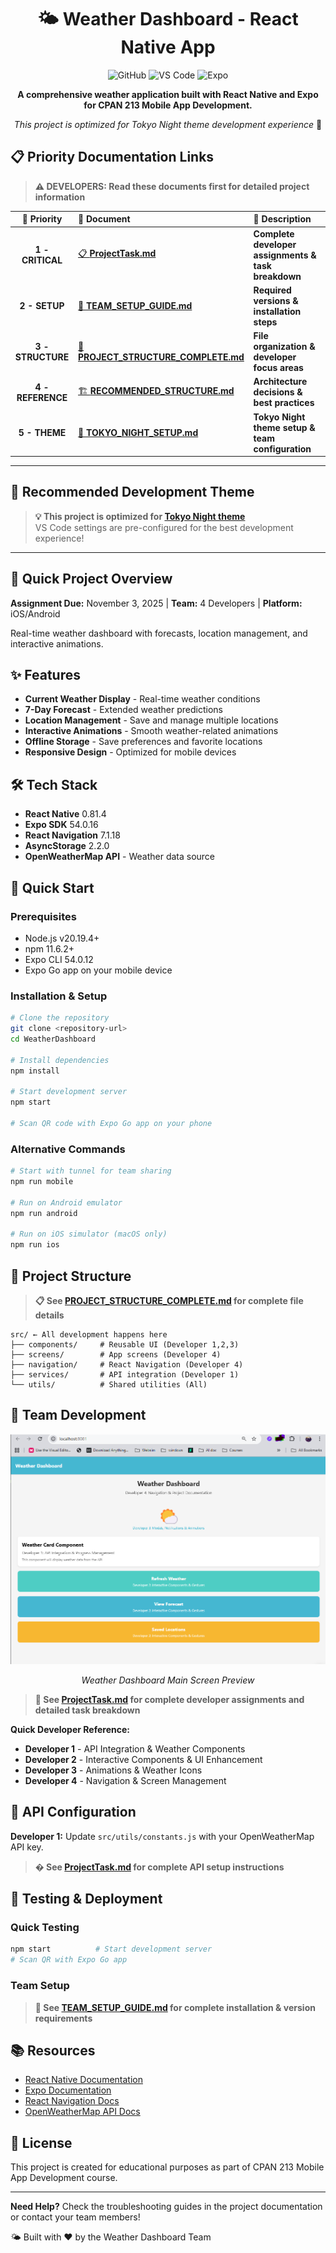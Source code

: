 <div align="center">

# 🌤️ Weather Dashboard - React Native App

![GitHub](https://img.shields.io/badge/GitHub-Tokyo%20Night%20Optimized-7aa2f7?style=for-the-badge&logo=github)
![VS Code](https://img.shields.io/badge/VS%20Code-Tokyo%20Night%20Theme-bb9af7?style=for-the-badge&logo=visual-studio-code)
![Expo](https://img.shields.io/badge/Expo%20SDK-54.0.16-000020?style=for-the-badge&logo=expo)

**A comprehensive weather application built with React Native and Expo for CPAN 213 Mobile App Development.**

*This project is optimized for Tokyo Night theme development experience* 🌃

</div>

## 📋 **Priority Documentation Links**

> **⚠️ DEVELOPERS: Read these documents first for detailed project information**

| 🎯 **Priority** | 📄 **Document** | 📝 **Description** |
|:--------------:|:---------------|:------------------|
| **1 - CRITICAL** | [📋 **ProjectTask.md**](./ProjectInfo/ProjectTask.md) | **Complete developer assignments & task breakdown** |
| **2 - SETUP** | [🚀 **TEAM_SETUP_GUIDE.md**](./ProjectInfo/TEAM_SETUP_GUIDE.md) | **Required versions & installation steps** |
| **3 - STRUCTURE** | [📁 **PROJECT_STRUCTURE_COMPLETE.md**](./ProjectInfo/PROJECT_STRUCTURE_COMPLETE.md) | **File organization & developer focus areas** |
| **4 - REFERENCE** | [🏗️ **RECOMMENDED_STRUCTURE.md**](./ProjectInfo/RECOMMENDED_STRUCTURE.md) | **Architecture decisions & best practices** |
| **5 - THEME** | [🌃 **TOKYO_NIGHT_SETUP.md**](./TOKYO_NIGHT_SETUP.md) | **Tokyo Night theme setup & team configuration** |

---

## 🌃 **Recommended Development Theme**

> **💡 This project is optimized for [Tokyo Night theme](./TOKYO_NIGHT_SETUP.md)**  
> VS Code settings are pre-configured for the best development experience!

---

## 📱 Quick Project Overview

**Assignment Due:** November 3, 2025 | **Team:** 4 Developers | **Platform:** iOS/Android

Real-time weather dashboard with forecasts, location management, and interactive animations.

## ✨ Features

- **Current Weather Display** - Real-time weather conditions
- **7-Day Forecast** - Extended weather predictions  
- **Location Management** - Save and manage multiple locations
- **Interactive Animations** - Smooth weather-related animations
- **Offline Storage** - Save preferences and favorite locations
- **Responsive Design** - Optimized for mobile devices

## 🛠️ Tech Stack

- **React Native** 0.81.4
- **Expo SDK** 54.0.16  
- **React Navigation** 7.1.18
- **AsyncStorage** 2.2.0
- **OpenWeatherMap API** - Weather data source

## 🚀 Quick Start

### Prerequisites
- Node.js v20.19.4+
- npm 11.6.2+
- Expo CLI 54.0.12
- Expo Go app on your mobile device

### Installation & Setup

```bash
# Clone the repository
git clone <repository-url>
cd WeatherDashboard

# Install dependencies
npm install

# Start development server
npm start

# Scan QR code with Expo Go app on your phone
```

### Alternative Commands

```bash
# Start with tunnel for team sharing
npm run mobile

# Run on Android emulator
npm run android

# Run on iOS simulator (macOS only)
npm run ios
```

## 📁 Project Structure

> **📋 See [PROJECT_STRUCTURE_COMPLETE.md](./ProjectInfo/PROJECT_STRUCTURE_COMPLETE.md) for complete file details**

```
src/ ← All development happens here
├── components/     # Reusable UI (Developer 1,2,3)
├── screens/        # App screens (Developer 4)  
├── navigation/     # React Navigation (Developer 4)
├── services/       # API integration (Developer 1)
└── utils/          # Shared utilities (All)
```

## 👥 Team Development

<div align="center">

![Weather Dashboard Main Screen](./assets/images/mainscreen.png)

*Weather Dashboard Main Screen Preview*

</div>

> **🎯 See [ProjectTask.md](./ProjectInfo/ProjectTask.md) for complete developer assignments and detailed task breakdown**

**Quick Developer Reference:**
- **Developer 1** - API Integration & Weather Components
- **Developer 2** - Interactive Components & UI Enhancement  
- **Developer 3** - Animations & Weather Icons
- **Developer 4** - Navigation & Screen Management

## 🔑 API Configuration

**Developer 1:** Update `src/utils/constants.js` with your OpenWeatherMap API key.

> **� See [ProjectTask.md](./ProjectInfo/ProjectTask.md) for complete API setup instructions**

## 📱 Testing & Deployment

### Quick Testing
```bash
npm start          # Start development server
# Scan QR with Expo Go app
```

### Team Setup
> **🚀 See [TEAM_SETUP_GUIDE.md](./ProjectInfo/TEAM_SETUP_GUIDE.md) for complete installation & version requirements**

## 📚 Resources

- [React Native Documentation](https://reactnative.dev/)
- [Expo Documentation](https://docs.expo.dev/)
- [React Navigation Docs](https://reactnavigation.org/)
- [OpenWeatherMap API Docs](https://openweathermap.org/api)

## 📄 License

This project is created for educational purposes as part of CPAN 213 Mobile App Development course.

---

**Need Help?** Check the troubleshooting guides in the project documentation or contact your team members!

🌤️ Built with ❤️ by the Weather Dashboard Team